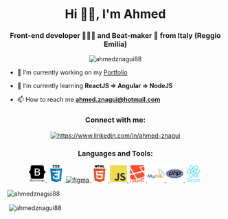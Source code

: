 <h1 align="center">Hi 👋🏽, I'm Ahmed</h1>
<h3 align="center">Front-end developer 👨🏽‍💻 and Beat-maker 🎵 from Italy (Reggio Emilia)</h3>

<p align="center"> <img src="https://komarev.com/ghpvc/?username=ahmedznagui88&label=Profile%20views&color=0e75b6&style=flat" alt="ahmedznagui88" /> </p>

- 🔭 I’m currently working on my [Portfolio](git@github.com:Ahmedznagui88/portfolio.git)

- 🌱 I’m currently learning **ReactJS => Angular => NodeJS**

- 📫 How to reach me **ahmed.znagui@hotmail.com**

<h3 align="center">Connect with me:</h3>
<p align="center">
<a href="https://linkedin.com/in/https://www.linkedin.com/in/ahmed-znagui/" target="blank"><img align="center" src="https://raw.githubusercontent.com/rahuldkjain/github-profile-readme-generator/master/src/images/icons/Social/linked-in-alt.svg" alt="https://www.linkedin.com/in/ahmed-znagui" height="30" width="40" /></a>
</p>

<h3 align="center">Languages and Tools:</h3>
<p align="center"> <a href="https://getbootstrap.com" target="_blank" rel="noreferrer"> <img src="https://raw.githubusercontent.com/devicons/devicon/master/icons/bootstrap/bootstrap-plain-wordmark.svg" alt="bootstrap" width="40" height="40"/> </a> <a href="https://www.w3schools.com/css/" target="_blank" rel="noreferrer"> <img src="https://raw.githubusercontent.com/devicons/devicon/master/icons/css3/css3-original-wordmark.svg" alt="css3" width="40" height="40"/> </a> <a href="https://www.figma.com/" target="_blank" rel="noreferrer"> <img src="https://www.vectorlogo.zone/logos/figma/figma-icon.svg" alt="figma" width="40" height="40"/> </a> <a href="https://www.w3.org/html/" target="_blank" rel="noreferrer"> <img src="https://raw.githubusercontent.com/devicons/devicon/master/icons/html5/html5-original-wordmark.svg" alt="html5" width="40" height="40"/> </a> <a href="https://developer.mozilla.org/en-US/docs/Web/JavaScript" target="_blank" rel="noreferrer"> <img src="https://raw.githubusercontent.com/devicons/devicon/master/icons/javascript/javascript-original.svg" alt="javascript" width="40" height="40"/> </a> <a href="https://laravel.com/" target="_blank" rel="noreferrer"> <img src="https://raw.githubusercontent.com/devicons/devicon/master/icons/laravel/laravel-plain-wordmark.svg" alt="laravel" width="40" height="40"/> </a> <a href="https://www.mysql.com/" target="_blank" rel="noreferrer"> <img src="https://raw.githubusercontent.com/devicons/devicon/master/icons/mysql/mysql-original-wordmark.svg" alt="mysql" width="40" height="40"/> </a> <a href="https://www.php.net" target="_blank" rel="noreferrer"> <img src="https://raw.githubusercontent.com/devicons/devicon/master/icons/php/php-original.svg" alt="php" width="40" height="40"/> </a> <a href="https://reactjs.org/" target="_blank" rel="noreferrer"> <img src="https://raw.githubusercontent.com/devicons/devicon/master/icons/react/react-original-wordmark.svg" alt="react" width="40" height="40"/> </a> </p>

<p><img align="center" src="https://github-readme-stats.vercel.app/api/top-langs?username=ahmedznagui88&show_icons=true&locale=en&layout=compact" alt="ahmedznagui88" /></p>

<p>&nbsp;<img align="center" src="https://github-readme-stats.vercel.app/api?username=ahmedznagui88&show_icons=true&locale=en" alt="ahmedznagui88" /></p>
